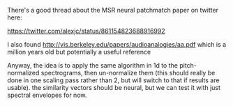 There's a good thread about the MSR neural patchmatch paper on twitter here:

https://twitter.com/alexjc/status/861154823688916992

I also found http://vis.berkeley.edu/papers/audioanalogies/aa.pdf which is a million years old but potentially a useful reference

Anyway, the idea is to apply the same algorithm in 1d to the pitch-normalized spectrograms, then un-normalize them (this should really be done in one scaling pass rather than 2, but will switch to that if results are usable). the similarity vectors should be neural, but we can test it with just spectral envelopes for now.